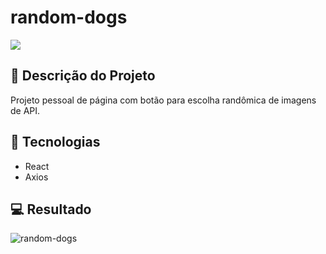 # random-dogs

<p align="left">
   <img src="http://img.shields.io/static/v1?label=STATUS&message=CONCLUIDO&color=GREEN&style=for-the-badge"/>
</p>

## :memo: Descrição do Projeto
Projeto pessoal de página com botão para escolha randômica de imagens de API.

## 🚀 Tecnologias 
- React
- Axios

## 💻 Resultado
![random-dogs](https://user-images.githubusercontent.com/110929562/221431854-71c1cd5c-fead-40b3-9f30-032586e5e3fb.png)

